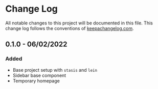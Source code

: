 # Change Log
All notable changes to this project will be documented in this file. This change log follows the conventions of [keepachangelog.com](http://keepachangelog.com/).

## 0.1.0 - 06/02/2022

### Added
* Base project setup with `stasis` and `lein`
* Sidebar base component
* Temporary homepage
